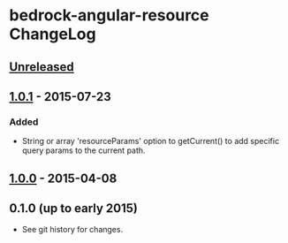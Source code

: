# bedrock-angular-resource ChangeLog

## [Unreleased]

## [1.0.1] - 2015-07-23

### Added
- String or array 'resourceParams' option to getCurrent() to add specific query
  params to the current path.

## [1.0.0] - 2015-04-08

## 0.1.0 (up to early 2015)

- See git history for changes.

[Unreleased]: https://github.com/digitalbazaar/bedrock-angular-resource/compare/1.0.1...HEAD
[1.0.1]: https://github.com/digitalbazaar/bedrock-angular-resource/compare/1.0.0...1.0.1
[1.0.0]: https://github.com/digitalbazaar/bedrock-angular-resource/compare/0.1.0...1.0.0
